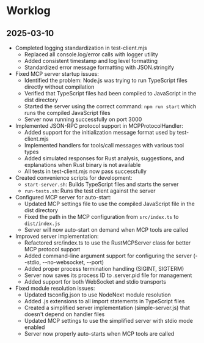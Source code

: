 # Worklog

## 2025-03-10

- Completed logging standardization in test-client.mjs
  - Replaced all console.log/error calls with logger utility
  - Added consistent timestamp and log level formatting
  - Standardized error message formatting with JSON.stringify
- Fixed MCP server startup issues:
  - Identified the problem: Node.js was trying to run TypeScript files directly without compilation
  - Verified that TypeScript files had been compiled to JavaScript in the dist directory
  - Started the server using the correct command: `npm run start` which runs the compiled JavaScript files
  - Server now running successfully on port 3000
- Implemented JSON-RPC protocol support in MCPProtocolHandler:
  - Added support for the initialization message format used by test-client.mjs
  - Implemented handlers for tools/call messages with various tool types
  - Added simulated responses for Rust analysis, suggestions, and explanations when Rust binary is not available
  - All tests in test-client.mjs now pass successfully
- Created convenience scripts for development:
  - `start-server.sh`: Builds TypeScript files and starts the server
  - `run-tests.sh`: Runs the test client against the server
- Configured MCP server for auto-start:
  - Updated MCP settings file to use the compiled JavaScript file in the dist directory
  - Fixed the path in the MCP configuration from `src/index.ts` to `dist/index.js`
  - Server will now auto-start on demand when MCP tools are called
- Improved server implementation:
  - Refactored src/index.ts to use the RustMCPServer class for better MCP protocol support
  - Added command-line argument support for configuring the server (--stdio, --no-websocket, --port)
  - Added proper process termination handling (SIGINT, SIGTERM)
  - Server now saves its process ID to .server.pid file for management
  - Added support for both WebSocket and stdio transports
- Fixed module resolution issues:
  - Updated tsconfig.json to use NodeNext module resolution
  - Added .js extensions to all import statements in TypeScript files
  - Created a simplified server implementation (simple-server.js) that doesn't depend on handler files
  - Updated MCP settings to use the simplified server with stdio mode enabled
  - Server now properly auto-starts when MCP tools are called
